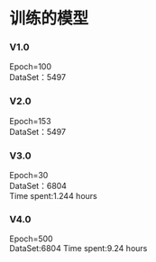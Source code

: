 # 训练的模型
### V1.0
Epoch=100  
DataSet：5497
### V2.0
Epoch=153  
DataSet：5497
### V3.0
Epoch=30  
DataSet：6804  
Time spent:1.244 hours
### V4.0
Epoch=500  
DataSet:6804
Time spent:9.24 hours
